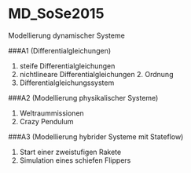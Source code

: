 # MD_SoSe2015

Modellierung dynamischer Systeme 

###A1 (Differentialgleichungen)
1. steife Differentialgleichungen
2. nichtlineare Differentialgleichungen 2. Ordnung
3. Differentialgleichungssystem


###A2 (Modellierung physikalischer Systeme)
1. Weltraummissionen
2. Crazy Pendulum


###A3 (Modellierung hybrider Systeme mit Stateflow)
1. Start einer zweistufigen Rakete
2. Simulation eines schiefen Flippers
